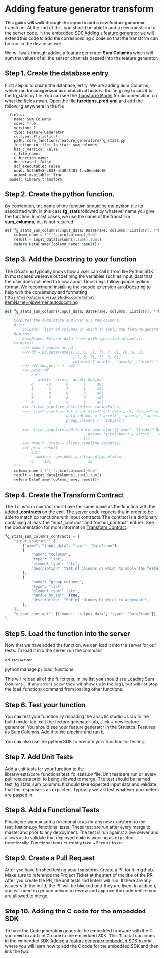 # **Adding feature generator transform**
This guide will walk through the steps to add a new feature generator transform. At the end of this, you should be able to add a new transform to the server code. In the embedded SDK [Adding a feature generator](https://github.com/sensiml/piccolo/blob/main/devdocs/adding_feature_generator_embedded_sdk.md) we will extend this code to add the corresponding c code so that the transform can be run on the device as well.

We will walk through adding a feature generator **Sum Columns** which will sum the values of all the sensor channels passed into the feature generator.

## Step 1. Create the database entry
First step is to create the database, entry. We are adding Sum Columns, which can be categorized as a statistical feature. So I’m going to add it to the fg\_stats.py file. You can see the [Transform Model](https://github.com/sensiml/piccolo/blob/main/devdocs/transform_contract.md) for documentation on what the fields mean. Open the file **functions_prod.yml** and add the following anywhere in the file

```
- fields:
    name: Sum Columns
    core: True
    version: 1
    type: Feature Generator
    subtype: Statistical
    path: core_functions/feature_generators/fg_stats.py
    function_in_file: fg_stats_sum_columns
    has_c_version: False
    c_file_name: 
    c_function_name: 
    deprecated: False
    dcl_executable: False
    uuid: 5c2a69e3-c831-43d0-8401-1ba46eeddc50
    automl_available: True
  model: library.transform
```

## Step 2. Create the python function.
By convention, the name of the function should be the python file its associated with, in this case **fg_stats** followed by whatever name you give the function. In most cases, we use the name of the transform **sum_columns**, but is not required.

```python
def fg_stats_sum_columns(input_data: DataFrame, columns: List[str], **kwargs):
    column_name = f"{''.join(columns)}Sum"
    result = input_data[columns].sum().sum()
    return DataFrame({column_name: result})
```
## Step 3. Add the Docstring to your function
The Docstring typically shows how a user can call it from the Python SDK. In most cases we leave out defining the variables such as input\_data that the user does not need to know about. Docstrings follow google python format. We recommend installing the vscode extension autoDocstring to help with the consistency and formatting <https://marketplace.visualstudio.com/items?itemName=njpwerner.autodocstring>

```python
def fg_stats_sum_columns(input_data: DataFrame, columns: List[str], **kwargs):
    """
    Computes the cumulative sum over all the columns.
    Args:
        columns:  list of columns on which to apply the feature generator
    Returns:
        DataFrame: Returns data frame with specified column(s).
    Examples:
        >>> import pandas as pd
        >>> df = pd.DataFrame([[-3, 6, 5], [3, 7, 8], [0, 6, 3],
                               [-2, 8, 7], [2, 9, 6]],
                               columns= ['accelx', 'accely', 'accelz'])
        >>> df['Subject'] = 's01'
        >>> print df
            out:
               accelx  accely  accelz Subject
            0      -3       6       5     s01
            1       3       7       8     s01
            2       0       6       3     s01
            3      -2       8       7     s01
            4       2       9       6     s01
        >>> client.pipeline.reset(delete_cache=False)
        >>> client.pipeline.set_input_data('test_data', df, force=True,
                            data_columns = ['accelx', 'accely', 'accelz'],
                            group_columns = ['Subject']
                           )
        >>> client.pipeline.add_feature_generator([{'name':'Standard Deviation',
                                     'params':{"columns": ['accelx', 'accely', 'accelz'] }
                                    }])
        >>> result, stats = client.pipeline.execute()
        >>> print result
            out:
              Subject  gen_0001_accelxaccelyaccelzSum
            0     s01                 32
    """
    column_name = f"{''.join(columns)}Sum"
    result = input_data[columns].sum().sum()
    return DataFrame({column_name: result})
```

## Step 4. Create the Transform Contract
The Transform contract must have the same name as the function with the added **\_contracts** on the end. The server code expects this in order to be able to match up functions with input contracts. The contract is a dictionary containing at least the “input\_contract” and “output\_contract” entries. See the documentation for more information [Transform Contract](file:///C:/wiki/spaces/SEN/pages/2190934020/Transform+Contract).

```python
fg_stats_sum_columns_contracts = {
    "input_contract": [
        {"name": "input_data", "type": "DataFrame"},
        {
            "name": "columns",
            "type": "list",
            "element_type": "str",
            "description": "Set of columns on which to apply the feature generator",
        },
        {
            "name": "group_columns",
            "type": "list",
            "element_type": "str",
            "handle_by_set": True,
            "description": "Set of columns by which to aggregate",
        },
    ],
    "output_contract": [{"name": "output_data", "type": "DataFrame"}],
}
```

## Step 5. Load the function into the server
Now that we have added the function, we can load it into the server for our tests. To load it into the server run the command

cd src/server

python manage.py load_functions

This will reload all of the functions. In the list you should see Loading Sum Columns… If any errors occur they will show up in the logs, but will not stop the load\_functions command from loading other functions.

## Step 6. Test your function
You can test your function by reloading the analytic studio UI. Go to the build model tab, edit the feature generator tab, click + new feature generator. You should see your feature generator in the Statistcal Features as Sum Columns. Add it to the pipeline and run it.

You can also use the python SDK to execute your function for testing.

## Step 7. Add Unit Tests
Add a unit tests for your function to the library/tests/core\_functions/test\_fg_stats.py file. Unit tests are run on every pull requests prior to being allowed to merge. The test should be named test_fg_stats_sum_columns. It should take expected input data and validate that the response is as expected. Typically we will test whatever parameters are passed in.

## Step 8. Add a Functional Tests
Finally, we want to add a functional tests for any new transform to the test_funtions.py functional tests. These test are run after every merge to master and prior to any deployment. The test is run against a live server and allows us to validate that deployed code is working as expected functionally. Functional tests currently take ~2 hours to run.

## Step 9. Create a Pull Request
After you have finished testing your transform. Create a PR for it in github. Make sure to reference the Project Ticket at the start of the title of the PR. After you create the PR, the unit tests and linters will run. If there are any issues with the build, the PR will be blocked until they are fixed. In addition, you will need to get one person to review and approve the code before you are allowed to merge.

## Step 10. Adding the C code for the embedded SDK
To have the Codegeneration generate the embedded firmware with the C you need to add the C code to the embedded SDK. This Tutorial continues in the embedded SDK [Adding a feature generator embedded SDK](https://github.com/sensiml/piccolo/blob/main/devdocs/adding_feature_generator_embedded_sdk.md) tutorial, where you will learn how to add the C code for the embedded SDK and then link the two.
